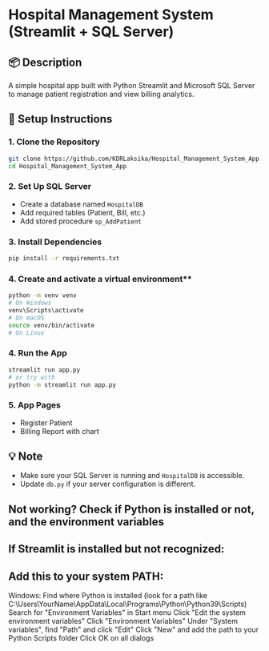 # Hospital Management System (Streamlit + SQL Server)

## 📦 Description
A simple hospital app built with Python Streamlit and Microsoft SQL Server to manage patient registration and view billing analytics.

## 🚀 Setup Instructions

### 1. Clone the Repository
```bash
git clone https://github.com/KDRLaksika/Hospital_Management_System_App.git
cd Hospital_Management_System_App
```

### 2. Set Up SQL Server
- Create a database named `HospitalDB`
- Add required tables (Patient, Bill, etc.)
- Add stored procedure `sp_AddPatient`

### 3. Install Dependencies
```bash
pip install -r requirements.txt
```

### 4. Create and activate a virtual environment**
```bash
python -m venv venv
# On Windows
venv\Scripts\activate
# On macOS
source venv/bin/activate
# On Linux
```

### 4. Run the App
```bash
streamlit run app.py
# or try with
python -m streamlit run app.py
```

### 5. App Pages
- Register Patient
- Billing Report with chart

## 💡 Note
- Make sure your SQL Server is running and `HospitalDB` is accessible.
- Update `db.py` if your server configuration is different.

## Not working? Check if Python is installed or not, and the environment variables

## If Streamlit is installed but not recognized:
## Add this to your system PATH:
Windows:
Find where Python is installed (look for a path like C:\Users\YourName\AppData\Local\Programs\Python\Python39\Scripts)
Search for "Environment Variables" in Start menu
Click "Edit the system environment variables"
Click "Environment Variables"
Under "System variables", find "Path" and click "Edit"
Click "New" and add the path to your Python Scripts folder
Click OK on all dialogs
